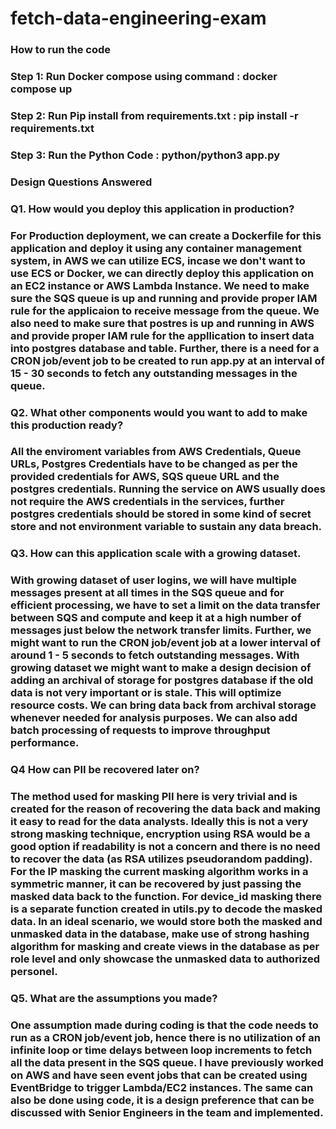 # fetch-data-engineering-exam
 
### How to run the code
### Step 1: Run Docker compose using command : docker compose up
### Step 2: Run Pip install from requirements.txt : pip install -r requirements.txt
### Step 3: Run the Python Code : python/python3 app.py

### Design Questions Answered
### Q1. How would you deploy this application in production?
### For Production deployment, we can create a Dockerfile for this application and deploy it using any container management system, in AWS we can utilize ECS, incase we don't want to use ECS or Docker, we can directly deploy this application on an EC2 instance or AWS Lambda Instance. We need to make sure the SQS queue is up and running and provide proper IAM rule for the applicaion to receive message from the queue. We also need to make sure that postres is up and running in AWS and provide proper IAM rule for the appllication to insert data into postgres database and table. Further, there is a need for a CRON job/event job to be created to run app.py at an interval of 15 - 30 seconds to fetch any outstanding messages in the queue.

### Q2. What other components would you want to add to make this production ready?
### All the enviroment variables from AWS Credentials, Queue URLs, Postgres Credentials have to be changed as per the provided credentials for AWS, SQS queue URL and the postgres credentials. Running the service on AWS usually does not require the AWS credentials in the services, further postgres credentials should be stored in some kind of secret store and not environment variable to sustain any data breach. 

### Q3. How can this application scale with a growing dataset.
### With growing dataset of user logins, we will have multiple messages present at all times in the SQS queue and for efficient processing, we have to set a limit on the data transfer between SQS and compute and keep it at a high number of messages just below the network transfer limits. Further, we might want to run the CRON job/event job at a lower interval of around 1 - 5 seconds to fetch outstanding messages. With growing dataset we might want to make a design decision of adding an archival of storage for postgres database if the old data is not very important or is stale. This will optimize resource costs. We can bring data back from archival storage whenever needed for analysis purposes. We can also add batch processing of requests to improve throughput performance.

### Q4 How can PII be recovered later on?
### The method used for masking PII here is very trivial and is created for the reason of recovering the data back and making it easy to read for the data analysts. Ideally this is not a very strong masking technique, encryption using RSA would be a good option if readability is not a concern and there is no need to recover the data (as RSA utilizes pseudorandom padding). For the IP masking the current masking algorithm works in a symmetric manner, it can be recovered by just passing the masked data back to the function. For device_id masking there is a separate function created in utils.py to decode the masked data. In an ideal scenario, we would store both the masked and unmasked data in the database, make use of strong hashing algorithm for masking and create views in the database as per role level and only showcase the unmasked data to authorized personel.

### Q5. What are the assumptions you made?
### One assumption made during coding is that the code needs to run as a CRON job/event job, hence there is no utilization of an infinite loop or time delays between loop increments to fetch all the data present in the SQS queue. I have previously worked on AWS and have seen event jobs that can be created using EventBridge to trigger Lambda/EC2 instances. The same can also be done using code, it is a design preference that can be discussed with Senior Engineers in the team and implemented.
